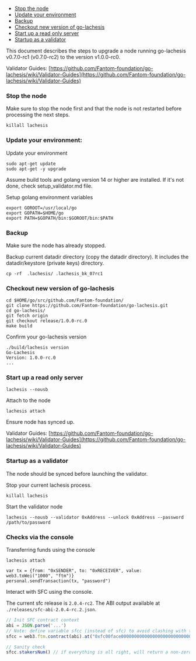 - [Stop the node](#stop-the-node)
- [Update your environment](#update-your-environment)
- [Backup](#backup)
- [Checkout new version of go-lachesis](#checkout-new-version-of-go-lachesis)
- [Start up a read only server](#start-up-a-read-only-server)
- [Startup as a validator](#startup-as-a-validator)

This document describes the steps to upgrade a node running go-lachesis v0.7.0-rc1 (v0.7.0-rc2) to the version v1.0.0-rc0.

Validator Guides: [https://github.com/Fantom-foundation/go-lachesis/wiki/Validator-Guides](https://github.com/Fantom-foundation/go-lachesis/wiki/Validator-Guides)

### Stop the node

Make sure to stop the node first and that the node is not restarted before processing the next steps.

```
killall lachesis
```

### Update your environment:

Update your environment

```
sudo apt-get update
sudo apt-get -y upgrade
```

Assume build tools and golang version 14 or higher are installed.
If it's not done, check setup_validator.md file.

Setup golang environment variables

```
export GOROOT=/usr/local/go
export GOPATH=$HOME/go
export PATH=$GOPATH/bin:$GOROOT/bin:$PATH
```

### Backup

Make sure the node has already stopped.

Backup current datadir directory (copy the datadir directory). 
It includes the datadir/keystore (private keys) directory.

```
cp -rf  .lachesis/ .lachesis_bk_07rc1
```

### Checkout new version of go-lachesis

```
cd $HOME/go/src/github.com/Fantom-foundation/
git clone https://github.com/Fantom-foundation/go-lachesis.git
cd go-lachesis/
git fetch origin
git checkout release/1.0.0-rc.0
make build
```

Confirm your go-lachesis version

```
./build/lachesis version
Go-Lachesis
Version: 1.0.0-rc.0
...
```

### Start up a read only server

```
lachesis --nousb
```

Attach to the node

```
lachesis attach
```

Ensure node has synced up.

Validator Guides: [https://github.com/Fantom-foundation/go-lachesis/wiki/Validator-Guides](https://github.com/Fantom-foundation/go-lachesis/wiki/Validator-Guides)


### Startup as a validator

The node should be synced before launching the validator.

Stop your current lachesis process.

```
killall lachesis
```

Start the validator node

```
lachesis --nousb --validator 0xAddress --unlock 0xAddress --password /path/to/password
```


### Checks via the console

Transferring funds using the console

```
lachesis attach
```

```
var tx = {from: "0xSENDER", to: "0xRECEIVER", value: web3.toWei("1000", "ftm")}
personal.sendTransaction(tx, "password")
```

Interact with SFC using the console.

The current sfc release is `2.0.4-rc2`. The ABI output available at `./releases/sfc-abi-2.0.4-rc.2.json`.

```js
// Init SFC contract context
abi = JSON.parse('...')
// Note: define variable sfcc (instead of sfc) to avoid clashing with the sfc namespace introduced in go-lachesis v0.7.0-rc1.
sfcc = web3.ftm.contract(abi).at("0xfc00face00000000000000000000000000000000")

// Sanity check
sfcc.stakersNum() // if everything is all right, will return a non-zero value
